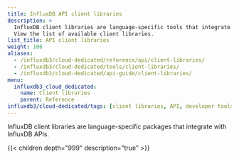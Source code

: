 ```yaml
---
title: InfluxDB API client libraries
description: >
  InfluxDB client libraries are language-specific tools that integrate with InfluxDB APIs.
  View the list of available client libraries.
list_title: API client libraries
weight: 106
aliases:
  - /influxdb3/cloud-dedicated/reference/api/client-libraries/
  - /influxdb3/cloud-dedicated/tools/client-libraries/
  - /influxdb3/cloud-dedicated/api-guide/client-libraries/
menu:
  influxdb3_cloud_dedicated:
    name: Client libraries
    parent: Reference
influxdb3/cloud-dedicated/tags: [client libraries, API, developer tools]
---
```


InfluxDB client libraries are language-specific packages that integrate with InfluxDB APIs.

{{< children depth="999" description="true" >}}
